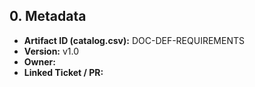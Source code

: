 ## 0. Metadata
- **Artifact ID (catalog.csv):** DOC-DEF-REQUIREMENTS
- **Version:** v1.0
- **Owner:** 
- **Linked Ticket / PR:** 


